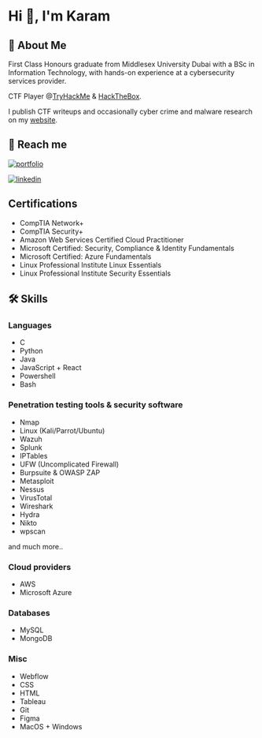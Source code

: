 
# Hi 👋, I'm Karam

## 🚀 About Me
First Class Honours graduate from Middlesex University Dubai with a BSc in Information Technology, with hands-on experience at a cybersecurity services provider.

CTF Player @[TryHackMe](https://tryhackme.com/p/iiKYC) & [HackTheBox](https://app.hackthebox.com/profile/414139).

I publish CTF writeups and occasionally cyber crime and malware research on my [website](https://iikyc.webflow.io/blog).

## 🔗 Reach me
[![portfolio](https://img.shields.io/badge/my_portfolio-000?style=for-the-badge&logo=ko-fi&logoColor=white)](https://iikyc.webflow.io/)

[![linkedin](https://img.shields.io/badge/linkedin-0A66C2?style=for-the-badge&logo=linkedin&logoColor=white)](https://www.linkedin.com/in/kchatra)


## Certifications
- CompTIA Network+
- CompTIA Security+
- Amazon Web Services Certified Cloud Practitioner
- Microsoft Certified: Security, Compliance & Identity Fundamentals
- Microsoft Certified: Azure Fundamentals
- Linux Professional Institute Linux Essentials
- Linux Professional Institute Security Essentials


## 🛠 Skills

### Languages
- C
- Python
- Java
- JavaScript + React
- Powershell
- Bash

### Penetration testing tools & security software
- Nmap
- Linux (Kali/Parrot/Ubuntu)
- Wazuh
- Splunk
- IPTables
- UFW (Uncomplicated Firewall)
- Burpsuite & OWASP ZAP
- Metasploit
- Nessus
- VirusTotal
- Wireshark
- Hydra
- Nikto
- wpscan

and much more..

### Cloud providers
- AWS
- Microsoft Azure

### Databases
- MySQL
- MongoDB

### Misc
- Webflow
- CSS
- HTML
- Tableau
- Git
- Figma
- MacOS + Windows
